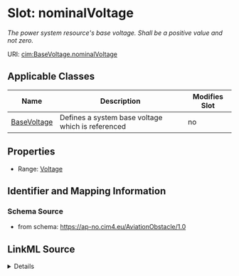 # Slot: nominalVoltage


_The power system resource's base voltage.  Shall be a positive value and not zero._



URI: [cim:BaseVoltage.nominalVoltage](https://cim.ucaiug.io/ns#BaseVoltage.nominalVoltage)



<!-- no inheritance hierarchy -->




## Applicable Classes

| Name | Description | Modifies Slot |
| --- | --- | --- |
[BaseVoltage](BaseVoltage.md) | Defines a system base voltage which is referenced |  no  |







## Properties

* Range: [Voltage](Voltage.md)





## Identifier and Mapping Information







### Schema Source


* from schema: https://ap-no.cim4.eu/AviationObstacle/1.0




## LinkML Source

<details>
```yaml
name: nominalVoltage
description: The power system resource's base voltage.  Shall be a positive value
  and not zero.
from_schema: https://ap-no.cim4.eu/AviationObstacle/1.0
slot_uri: cim:BaseVoltage.nominalVoltage
alias: nominalVoltage
owner: BaseVoltage
domain_of:
- BaseVoltage
range: Voltage
minimum_cardinality: 0
maximum_cardinality: 1

```
</details>